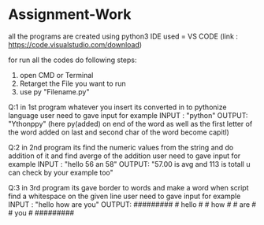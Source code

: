 # Assignment-Work


all the programs are created using python3
IDE used = VS CODE (link : https://code.visualstudio.com/download)

for run all the codes  do following steps:

1) open CMD or Terminal 
2) Retarget the File you want to run 
3) use py "Filename.py" 



Q:1  in 1st program whatever you insert its converted in to pythonize language
user need to gave input for example 
INPUT : "python"
OUTPUT: "Ythonppy" (here py(added) on end of the word as well as the first letter of the word added on last and second char of the word become capitl)

Q:2  in 2nd program its find the numeric values from the string and do addition of it and find averge of the addition
user need to gave input for example 
INPUT : "hello 56 an 58"
OUTPUT: "57.00 is avg and 113 is totall u can check by your example too"


Q:3  in 3rd program its gave border to words and make a word when script find a whitespace on the given line
user need to gave input for example 
INPUT : "hello how are you"
OUTPUT:  #########
         # hello #
         # how   #
         # are   #
         # you   #
         #########